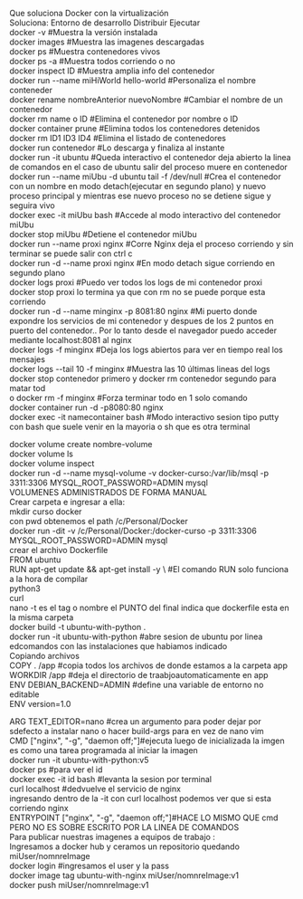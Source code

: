 Que soluciona Docker con la virtualización
<br>
Soluciona: 
Entorno de desarrollo
Distribuir 
Ejecutar
<br>
docker -v #Muestra la versión instalada<br>
docker images #Muestra las imagenes  descargadas<br>
docker ps #Muestra contenedores vivos<br>
docker ps -a #Muestra todos corriendo o no<br>
docker inspect ID #Muestra amplia info del contenedor<br>
docker run --name miHiWorld hello-world #Personaliza el nombre conteneder <br>
docker rename nombreAnterior nuevoNombre #Cambiar el nombre de un contenedor<br>
docker rm name o ID #Elimina el contenedor por nombre o ID<br>
docker container prune #Elimina todos los contenedores detenidos<br>
docker rm ID1 ID3 ID4 #Elimina el listado de contenedores<br>
docker run contenedor #Lo descarga y finaliza al instante <br>
docker run -it ubuntu #Queda interactivo el contenedor deja abierto la linea de comandos en el caso de ubuntu salir del proceso muere en contenedor<br>
docker run --name miUbu -d ubuntu tail -f /dev/null #Crea el contenedor con un nombre en modo detach(ejecutar en segundo plano) y nuevo proceso principal y mientras ese nuevo proceso no se detiene sigue y seguira vivo<br>
docker exec -it miUbu bash #Accede al modo interactivo del contenedor miUbu<br>
docker stop miUbu #Detiene el contenedor miUbu<br>
docker run --name proxi nginx #Corre Nginx deja el proceso corriendo y sin terminar se puede salir con ctrl c<br>
docker run -d --name proxi nginx #En modo detach sigue corriendo en segundo plano<br>
docker logs proxi #Puedo ver todos los logs de mi contenedor proxi<br>
docker stop proxi lo termina ya que con rm no se puede porque esta corriendo<br>
docker run -d --name minginx -p 8081:80 nginx #Mi puerto donde expondre los servicios de mi contenedor y despues de los 2 puntos en puerto del contenedor.. Por lo tanto desde el navegador puedo acceder mediante localhost:8081 al nginx<br>
docker logs -f minginx #Deja los logs abiertos para ver en tiempo real los mensajes<br>
docker logs --tail 10 -f minginx #Muestra las 10 últimas lineas del logs<br>
docker stop contenedor primero y docker rm contenedor segundo para matar tod<br>o
docker rm -f minginx #Forza terminar todo en 1 solo comando<br>
docker container run -d -p8080:80 nginx<br>
docker exec -it namecontainer bash #Modo interactivo sesion tipo putty con bash que suele venir en la mayoria o sh que es otra terminal<br>

docker volume create nombre-volume<br>
docker volume ls<br>
docker volume inspect<br>
docker run -d --name mysql-volume -v docker-curso:/var/lib/msql -p 3311:3306 MYSQL_ROOT_PASSWORD=ADMIN mysql<br>
VOLUMENES ADMINISTRADOS DE FORMA MANUAL<br>
Crear carpeta e ingresar a ella:<br>
mkdir curso docker<br>
con pwd obtenemos el path /c/Personal/Docker<br>
docker run -dit -v /c/Personal/Docker:/docker-curso -p 3311:3306 MYSQL_ROOT_PASSWORD=ADMIN mysql<br>
crear el archivo Dockerfile<br>
FROM ubuntu<br>
RUN apt-get update && apt-get install -y \  #El comando RUN solo funciona a la hora de compilar<br>
     python3 \
     curl \
     nano
-t es el tag o nombre el PUNTO del final indica que dockerfile esta en la misma carpeta<br>
docker build -t ubuntu-with-python .<br>
docker run -it ubuntu-with-python #abre sesion de ubuntu por linea edcomandos con las instalaciones que habiamos indicado
<br>
Copiando archivos <br>
COPY . /app #copia todos los archivos de donde estamos a la carpeta app<br>
WORKDIR /app #deja el directorio de traabjoautomaticamente en app<br>
ENV DEBIAN_BACKEND=ADMIN #define una variable de entorno no editable<br>
ENV version=1.0<br>

ARG TEXT_EDITOR=nano #crea un argumento para poder dejar por sdefecto a instalar nano o hacer build-args para en vez de nano vim<br>
CMD ["nginx", "-g", "daemon off;"]#ejecuta luego de inicializada la imgen es como una tarea programada al iniciar la imagen<br>
docker run -it ubuntu-with-python:v5<br>
docker ps #para ver el id<br>
docker exec -it id bash #levanta la sesion por terminal <br>
curl localhost #dedvuelve el servicio de nginx<br>
ingresando dentro de la -it con curl localhost podemos ver que si esta corriendo nginx<br>
ENTRYPOINT ["nginx", "-g", "daemon off;"]#HACE LO MISMO QUE cmd PERO NO ES SOBRE ESCRITO POR LA LINEA DE COMANDOS
<br>
Para publicar nuestras imagenes a equipos de trabajo :<br>
Ingresamos a docker hub y ceramos un repositorio quedando miUser/nomnreImage<br>
docker login #ingresamos el user y la pass<br>
docker image tag ubuntu-with-nginx miUser/nomnreImage:v1<br>
docker push miUser/nomnreImage:v1<br>

